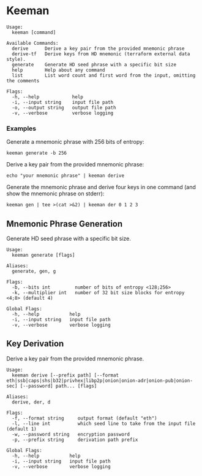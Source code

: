 # Keeman

```text
Usage:
  keeman [command]

Available Commands:
  derive      Derive a key pair from the provided mnemonic phrase
  derive-tf   Derive keys from HD mnemonic (terraform external data style).
  generate    Generate HD seed phrase with a specific bit size
  help        Help about any command
  list        List word count and first word from the input, omitting the comments

Flags:
  -h, --help            help
  -i, --input string    input file path
  -o, --output string   output file path
  -v, --verbose         verbose logging
```

### Examples

Generate a mnemonic phrase with 256 bits of entropy:
```shell
keeman generate -b 256
```

Derive a key pair from the provided mnemonic phrase:
```shell
echo "your mnemonic phrase" | keeman derive
```

Generate the mnemonic phrase and derive four keys in one command (and show the mnemonic phrase on stderr):
```shell
keeman gen | tee >(cat >&2) | keeman der 0 1 2 3
```

## Mnemonic Phrase Generation
Generate HD seed phrase with a specific bit size.

```text
Usage:
  keeman generate [flags]

Aliases:
  generate, gen, g

Flags:
  -b, --bits int         number of bits of entropy <128;256>
  -k, --multiplier int   number of 32 bit size blocks for entropy <4;8> (default 4)

Global Flags:
  -h, --help           help
  -i, --input string   input file path
  -v, --verbose        verbose logging
```

## Key Derivation
Derive a key pair from the provided mnemonic phrase.

```text
Usage:
  keeman derive [--prefix path] [--format eth|ssb|caps|shs|b32|privhex|libp2p|onion|onion-adr|onion-pub|onion-sec] [--password] path... [flags]

Aliases:
  derive, der, d

Flags:
  -f, --format string     output format (default "eth")
  -l, --line int          which seed line to take from the input file (default 1)
  -w, --password string   encryption password
  -p, --prefix string     derivation path prefix

Global Flags:
  -h, --help           help
  -i, --input string   input file path
  -v, --verbose        verbose logging
```